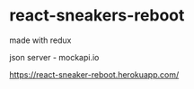 # react-sneakers-reboot
made with redux

json server - mockapi.io

https://react-sneaker-reboot.herokuapp.com/
